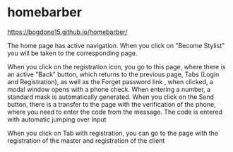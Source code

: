 # homebarber
https://bogdone15.github.io/homebarber/
<p>The home page has active navigation. When you click on "Become Stylist" you will be taken to the corresponding page.</p>
<p>
When you click on the registration icon, you go to this page, where there is an active "Back" button, which returns to the previous page, Tabs (Login and Registration), as well as the Forget password link
, when clicked, a modal window opens with a phone check. When entering a number, a standard mask is automatically generated. When you click on the Send button,
there is a transfer to the page with the verification of the phone, where you need to enter the code from the message. The code is entered with automatic jumping over Input</p>
<p>When you click on Tab with registration, you can go to the page with the registration of the master and registration of the client</p>
